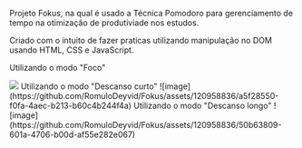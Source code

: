 <p>Projeto Fokus, na qual é usado a Técnica Pomodoro para gerenciamento de tempo na otimização de produtiviade nos estudos.</p>
<p>Criado com o intuito de fazer praticas utilizando manipulação no DOM usando HTML, CSS e JavaScript.</p>
<p>Utilizando o modo "Foco"</p>
<img src="https://github.com/RomuloDeyvid/Fokus/assets/120958836/fb9b9539-6f65-4bfa-97bb-4759d49c965e">
Utilizando o modo "Descanso curto"
![image](https://github.com/RomuloDeyvid/Fokus/assets/120958836/a5f28550-f0fa-4aec-b213-b60c4b244f4a)
Utilizando o modo "Descanso longo"
![image](https://github.com/RomuloDeyvid/Fokus/assets/120958836/50b63809-601a-4706-b00d-af55e282e067)
